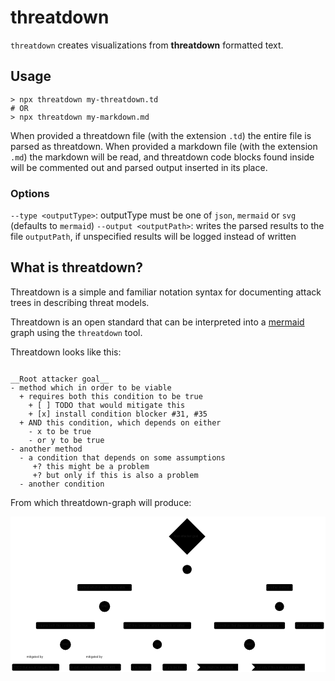 # threatdown

`threatdown` creates visualizations from **threatdown** formatted text.

## Usage

```shell
> npx threatdown my-threatdown.td
# OR
> npx threatdown my-markdown.md
```

When provided a threatdown file (with the extension `.td`) the entire file is parsed as threatdown. When provided a markdown file (with the extension `.md`) the markdown will be read, and threatdown code blocks found inside will be commented out and parsed output inserted in its place.

### Options

`--type <outputType>`: outputType must be one of `json`, `mermaid` or `svg` (defaults to `mermaid`)
`--output <outputPath>`: writes the parsed results to the file `outputPath`, if unspecified results will be logged instead of written

## What is threatdown? 

Threatdown is a simple and familiar notation syntax for documenting attack trees in describing threat models. 

Threatdown is an open standard that can be interpreted into a [mermaid](https://mermaid.js.org) graph using the `threatdown` tool.

Threatdown looks like this:

```threatdown

__Root attacker goal__
- method which in order to be viable
  + requires both this condition to be true
    + [ ] TODO that would mitigate this
    + [x] install condition blocker #31, #35
  + AND this condition, which depends on either
    - x to be true
    - or y to be true
- another method 
  - a condition that depends on some assumptions
     +? this might be a problem
     +? but only if this is also a problem
  - another condition

``` 

From which threatdown-graph will produce:

<svg aria-roledescription="flowchart-v2" role="graphics-document document" viewBox="-8 -8 1557.23828125 769.515625" style="max-width: 1557.24px; background-color: white;" xmlns:xlink="http://www.w3.org/1999/xlink" xmlns="http://www.w3.org/2000/svg" width="100%" id="my-svg"><style>#my-svg{font-family:"trebuchet ms",verdana,arial,sans-serif;font-size:16px;fill:#333;}#my-svg .error-icon{fill:#552222;}#my-svg .error-text{fill:#552222;stroke:#552222;}#my-svg .edge-thickness-normal{stroke-width:2px;}#my-svg .edge-thickness-thick{stroke-width:3.5px;}#my-svg .edge-pattern-solid{stroke-dasharray:0;}#my-svg .edge-pattern-dashed{stroke-dasharray:3;}#my-svg .edge-pattern-dotted{stroke-dasharray:2;}#my-svg .marker{fill:#333333;stroke:#333333;}#my-svg .marker.cross{stroke:#333333;}#my-svg svg{font-family:"trebuchet ms",verdana,arial,sans-serif;font-size:16px;}#my-svg .label{font-family:"trebuchet ms",verdana,arial,sans-serif;color:#333;}#my-svg .cluster-label text{fill:#333;}#my-svg .cluster-label span,#my-svg p{color:#333;}#my-svg .label text,#my-svg span,#my-svg p{fill:#333;color:#333;}#my-svg .node rect,#my-svg .node circle,#my-svg .node ellipse,#my-svg .node polygon,#my-svg .node path{fill:#ECECFF;stroke:#9370DB;stroke-width:1px;}#my-svg .flowchart-label text{text-anchor:middle;}#my-svg .node .label{text-align:center;}#my-svg .node.clickable{cursor:pointer;}#my-svg .arrowheadPath{fill:#333333;}#my-svg .edgePath .path{stroke:#333333;stroke-width:2.0px;}#my-svg .flowchart-link{stroke:#333333;fill:none;}#my-svg .edgeLabel{background-color:#e8e8e8;text-align:center;}#my-svg .edgeLabel rect{opacity:0.5;background-color:#e8e8e8;fill:#e8e8e8;}#my-svg .labelBkg{background-color:rgba(232, 232, 232, 0.5);}#my-svg .cluster rect{fill:#ffffde;stroke:#aaaa33;stroke-width:1px;}#my-svg .cluster text{fill:#333;}#my-svg .cluster span,#my-svg p{color:#333;}#my-svg div.mermaidTooltip{position:absolute;text-align:center;max-width:200px;padding:2px;font-family:"trebuchet ms",verdana,arial,sans-serif;font-size:12px;background:hsl(80, 100%, 96.2745098039%);border:1px solid #aaaa33;border-radius:2px;pointer-events:none;z-index:100;}#my-svg .flowchartTitleText{text-anchor:middle;font-size:18px;fill:#333;}#my-svg :root{--mermaid-font-family:"trebuchet ms",verdana,arial,sans-serif;}</style><g><marker orient="auto" markerHeight="12" markerWidth="12" markerUnits="userSpaceOnUse" refY="5" refX="10" viewBox="0 0 10 10" class="marker flowchart" id="flowchart-pointEnd"><path style="stroke-width: 1; stroke-dasharray: 1, 0;" class="arrowMarkerPath" d="M 0 0 L 10 5 L 0 10 z"/></marker><marker orient="auto" markerHeight="12" markerWidth="12" markerUnits="userSpaceOnUse" refY="5" refX="0" viewBox="0 0 10 10" class="marker flowchart" id="flowchart-pointStart"><path style="stroke-width: 1; stroke-dasharray: 1, 0;" class="arrowMarkerPath" d="M 0 5 L 10 10 L 10 0 z"/></marker><marker orient="auto" markerHeight="11" markerWidth="11" markerUnits="userSpaceOnUse" refY="5" refX="11" viewBox="0 0 10 10" class="marker flowchart" id="flowchart-circleEnd"><circle style="stroke-width: 1; stroke-dasharray: 1, 0;" class="arrowMarkerPath" r="5" cy="5" cx="5"/></marker><marker orient="auto" markerHeight="11" markerWidth="11" markerUnits="userSpaceOnUse" refY="5" refX="-1" viewBox="0 0 10 10" class="marker flowchart" id="flowchart-circleStart"><circle style="stroke-width: 1; stroke-dasharray: 1, 0;" class="arrowMarkerPath" r="5" cy="5" cx="5"/></marker><marker orient="auto" markerHeight="11" markerWidth="11" markerUnits="userSpaceOnUse" refY="5.2" refX="12" viewBox="0 0 11 11" class="marker cross flowchart" id="flowchart-crossEnd"><path style="stroke-width: 2; stroke-dasharray: 1, 0;" class="arrowMarkerPath" d="M 1,1 l 9,9 M 10,1 l -9,9"/></marker><marker orient="auto" markerHeight="11" markerWidth="11" markerUnits="userSpaceOnUse" refY="5.2" refX="-1" viewBox="0 0 11 11" class="marker cross flowchart" id="flowchart-crossStart"><path style="stroke-width: 2; stroke-dasharray: 1, 0;" class="arrowMarkerPath" d="M 1,1 l 9,9 M 10,1 l -9,9"/></marker><g class="root"><g class="clusters"/><g class="edgePaths"><path style="fill:none;" class="edge-thickness-normal edge-pattern-solid flowchart-link LS-A0 LE-B1" id="L-A0-B1-0" d="M865.685546875,181L865.6022135416666,185.08333333333334C865.5188802083334,189.16666666666666,865.3522135416666,197.33333333333334,865.2688802083334,205.58333333333334C865.185546875,213.83333333333334,865.185546875,222.16666666666666,865.185546875,226.33333333333334L865.185546875,230.5"/><path style="fill:none;" class="edge-thickness-normal edge-pattern-solid flowchart-link LS-B1 LE-C1" id="L-B1-C1-0" d="M842.7901597851062,255.6561295601082L778.5064482584218,263.14573296675684C714.2227367317374,270.63533637340544,585.6553136783688,285.61454318670275,521.3716021516843,297.27081326001803C457.087890625,308.9270833333333,457.087890625,317.2604166666667,457.087890625,321.4270833333333L457.087890625,325.59375"/><path style="fill:none;" class="edge-thickness-normal edge-pattern-solid flowchart-link LS-C1 LE-D1" id="L-C1-D1-0" d="M457.087890625,359.09375L457.087890625,363.2604166666667C457.087890625,367.4270833333333,457.087890625,375.7604166666667,457.087890625,384.09375C457.087890625,392.4270833333333,457.087890625,400.7604166666667,457.087890625,404.9270833333333L457.087890625,409.09375"/><path style="fill:none;" class="edge-thickness-normal edge-pattern-solid flowchart-link LS-D1 LE-E1" id="L-D1-E1-0" d="M430.7975689651524,443.41769570890193L402.91594288762695,450.94052767408493C375.03431681010153,458.46335963926794,319.2710646550508,473.50902356963394,291.38943857752537,485.1985222014837C263.5078125,496.8880208333333,263.5078125,505.2213541666667,263.5078125,509.3880208333333L263.5078125,513.5546875"/><path style="fill:none;" class="edge-thickness-normal edge-pattern-solid flowchart-link LS-E1 LE-F1" id="L-E1-F1-0" d="M263.5078125,547.0546875L263.5078125,551.2213541666666C263.5078125,555.3880208333334,263.5078125,563.7213541666666,263.5078125,572.0546875C263.5078125,580.3880208333334,263.5078125,588.7213541666666,263.5078125,592.8880208333334L263.5078125,597.0546875"/><path style="fill:none;stroke-width:2px;stroke-dasharray:3;" class="edge-thickness-normal edge-pattern-dotted flowchart-link LS-F1 LE-G1" id="L-F1-G1-0" d="M238.38769144936273,634.7960052521529L218.08544599946893,643.2909418767941C197.78320054957513,651.7858785014353,157.17870964978758,668.7757517507176,136.87646419989377,682.9790217086921C116.57421875,697.1822916666666,116.57421875,708.5989583333334,116.57421875,714.3072916666666L116.57421875,720.015625"/><path style="fill:none;" class="edge-thickness-normal edge-pattern-solid flowchart-link LS-F1 LE-G2" id="L-F1-G2-0" d="M288.62793355063724,634.7960052521529L308.93017900053104,643.2909418767941C329.23242445042484,651.7858785014353,369.8369153502124,668.7757517507176,390.13916080010614,682.9790217086921C410.44140625,697.1822916666666,410.44140625,708.5989583333334,410.44140625,714.3072916666666L410.44140625,720.015625"/><path style="fill:none;" class="edge-thickness-normal edge-pattern-solid flowchart-link LS-D1 LE-E2" id="L-D1-E2-0" d="M483.7873817778253,441.6754429580602L522.7707348148544,449.4886503817168C561.7540878518836,457.30185780537346,639.7207939259418,472.9282726526867,678.7041469629709,484.90814674301004C717.6875,496.8880208333333,717.6875,505.2213541666667,717.6875,509.3880208333333L717.6875,513.5546875"/><path style="fill:none;" class="edge-thickness-normal edge-pattern-solid flowchart-link LS-E2 LE-F2" id="L-E2-F2-0" d="M717.6875,547.0546875L717.6875,551.2213541666666C717.6875,555.3880208333334,717.6875,563.7213541666666,717.6875,572.8352864583334C717.6875,581.94921875,717.6875,591.84375,717.6875,596.791015625L717.6875,601.73828125"/><path style="fill:none;" class="edge-thickness-normal edge-pattern-solid flowchart-link LS-F2 LE-G3" id="L-F2-G3-0" d="M699.8171827916879,638.033368320663L689.4765585764065,645.9887444338859C679.1359343611252,653.9441205471087,658.4546859305626,669.8548727735543,648.1140617152813,683.5185822201105C637.7734375,697.1822916666666,637.7734375,708.5989583333334,637.7734375,714.3072916666666L637.7734375,720.015625"/><path style="fill:none;" class="edge-thickness-normal edge-pattern-solid flowchart-link LS-F2 LE-G4" id="L-F2-G4-0" d="M736.0361655156589,637.3881347686458L747.3270129297158,645.4510498072049C758.6178603437726,653.5139648457639,781.1995551718863,669.639794922882,792.4904025859432,683.4110432947742C803.78125,697.1822916666666,803.78125,708.5989583333334,803.78125,714.3072916666666L803.78125,720.015625"/><path style="fill:none;" class="edge-thickness-normal edge-pattern-solid flowchart-link LS-B1 LE-C2" id="L-B1-C2-0" d="M887.6111925113196,255.38182469107372L959.9829599052664,262.9171455758948C1032.354727299213,270.4524664607158,1177.0982620871066,285.5231082303579,1249.4700294810534,297.2250957818456C1321.841796875,308.9270833333333,1321.841796875,317.2604166666667,1321.841796875,321.4270833333333L1321.841796875,325.59375"/><path style="fill:none;" class="edge-thickness-normal edge-pattern-solid flowchart-link LS-C2 LE-D2" id="L-C2-D2-0" d="M1321.841796875,359.09375L1321.841796875,363.2604166666667C1321.841796875,367.4270833333333,1321.841796875,375.7604166666667,1321.841796875,384.8743489583333C1321.841796875,393.98828125,1321.841796875,403.8828125,1321.841796875,408.830078125L1321.841796875,413.77734375"/><path style="fill:none;" class="edge-thickness-normal edge-pattern-solid flowchart-link LS-D2 LE-E3" id="L-D2-E3-0" d="M1300.5781385746172,443.82211231754223L1279.4349071455144,451.2775415146186C1258.2916757164114,458.7329707116948,1216.0052128582058,473.6438291058474,1194.861981429103,485.26592496959034C1173.71875,496.8880208333333,1173.71875,505.2213541666667,1173.71875,509.3880208333333L1173.71875,513.5546875"/><path style="fill:none;" class="edge-thickness-normal edge-pattern-solid flowchart-link LS-E3 LE-F3" id="L-E3-F3-0" d="M1173.71875,547.0546875L1173.71875,551.2213541666666C1173.71875,555.3880208333334,1173.71875,563.7213541666666,1173.71875,572.0546875C1173.71875,580.3880208333334,1173.71875,588.7213541666666,1173.71875,592.8880208333334L1173.71875,597.0546875"/><path style="fill:none;" class="edge-thickness-normal edge-pattern-solid flowchart-link LS-F3 LE-G5" id="L-F3-G5-0" d="M1148.522272434315,634.6116245052488L1127.719732236929,643.137291254374C1106.9171920395434,651.6629580034992,1065.3121116447717,668.7142915017496,1044.5929047807192,683.0316249175415C1023.8736979166666,697.3489583333334,1024.0403645833333,708.9322916666666,1024.1236979166667,714.7239583333334L1024.20703125,720.515625"/><path style="fill:none;" class="edge-thickness-normal edge-pattern-solid flowchart-link LS-F3 LE-G6" id="L-F3-G6-0" d="M1198.915227565685,634.6116245052488L1219.717767763071,643.137291254374C1240.5203079604566,651.6629580034992,1282.1253883552283,668.7142915017496,1303.0112618859475,683.0316249175415C1323.8971354166667,697.3489583333334,1324.0638020833333,708.9322916666666,1324.1471354166667,714.7239583333334L1324.23046875,720.515625"/><path style="fill:none;" class="edge-thickness-normal edge-pattern-solid flowchart-link LS-D2 LE-E4" id="L-D2-E4-0" d="M1343.1054551753828,443.82211231754223L1364.2486866044856,451.2775415146186C1385.3919180335886,458.7329707116948,1427.6783808917942,473.6438291058474,1448.821612320897,485.26592496959034C1469.96484375,496.8880208333333,1469.96484375,505.2213541666667,1469.96484375,509.3880208333333L1469.96484375,513.5546875"/></g><g class="edgeLabels"><g class="edgeLabel"><g transform="translate(0, 0)" class="label"><foreignObject height="0" width="0"><div style="display: inline-block; white-space: nowrap;" xmlns="http://www.w3.org/1999/xhtml"><span class="edgeLabel"></span></div></foreignObject></g></g><g class="edgeLabel"><g transform="translate(0, 0)" class="label"><foreignObject height="0" width="0"><div style="display: inline-block; white-space: nowrap;" xmlns="http://www.w3.org/1999/xhtml"><span class="edgeLabel"></span></div></foreignObject></g></g><g class="edgeLabel"><g transform="translate(0, 0)" class="label"><foreignObject height="0" width="0"><div style="display: inline-block; white-space: nowrap;" xmlns="http://www.w3.org/1999/xhtml"><span class="edgeLabel"></span></div></foreignObject></g></g><g class="edgeLabel"><g transform="translate(0, 0)" class="label"><foreignObject height="0" width="0"><div style="display: inline-block; white-space: nowrap;" xmlns="http://www.w3.org/1999/xhtml"><span class="edgeLabel"></span></div></foreignObject></g></g><g class="edgeLabel"><g transform="translate(0, 0)" class="label"><foreignObject height="0" width="0"><div style="display: inline-block; white-space: nowrap;" xmlns="http://www.w3.org/1999/xhtml"><span class="edgeLabel"></span></div></foreignObject></g></g><g transform="translate(116.57421875, 685.765625)" class="edgeLabel"><g transform="translate(-45.3984375, -9.25)" class="label"><foreignObject height="18.5" width="90.796875"><div style="display: inline-block; white-space: nowrap;" xmlns="http://www.w3.org/1999/xhtml"><span class="edgeLabel">mitigated by</span></div></foreignObject></g></g><g transform="translate(410.44140625, 685.765625)" class="edgeLabel"><g transform="translate(-45.3984375, -9.25)" class="label"><foreignObject height="18.5" width="90.796875"><div style="display: inline-block; white-space: nowrap;" xmlns="http://www.w3.org/1999/xhtml"><span class="edgeLabel">mitigated by</span></div></foreignObject></g></g><g class="edgeLabel"><g transform="translate(0, 0)" class="label"><foreignObject height="0" width="0"><div style="display: inline-block; white-space: nowrap;" xmlns="http://www.w3.org/1999/xhtml"><span class="edgeLabel"></span></div></foreignObject></g></g><g class="edgeLabel"><g transform="translate(0, 0)" class="label"><foreignObject height="0" width="0"><div style="display: inline-block; white-space: nowrap;" xmlns="http://www.w3.org/1999/xhtml"><span class="edgeLabel"></span></div></foreignObject></g></g><g class="edgeLabel"><g transform="translate(0, 0)" class="label"><foreignObject height="0" width="0"><div style="display: inline-block; white-space: nowrap;" xmlns="http://www.w3.org/1999/xhtml"><span class="edgeLabel"></span></div></foreignObject></g></g><g class="edgeLabel"><g transform="translate(0, 0)" class="label"><foreignObject height="0" width="0"><div style="display: inline-block; white-space: nowrap;" xmlns="http://www.w3.org/1999/xhtml"><span class="edgeLabel"></span></div></foreignObject></g></g><g class="edgeLabel"><g transform="translate(0, 0)" class="label"><foreignObject height="0" width="0"><div style="display: inline-block; white-space: nowrap;" xmlns="http://www.w3.org/1999/xhtml"><span class="edgeLabel"></span></div></foreignObject></g></g><g class="edgeLabel"><g transform="translate(0, 0)" class="label"><foreignObject height="0" width="0"><div style="display: inline-block; white-space: nowrap;" xmlns="http://www.w3.org/1999/xhtml"><span class="edgeLabel"></span></div></foreignObject></g></g><g class="edgeLabel"><g transform="translate(0, 0)" class="label"><foreignObject height="0" width="0"><div style="display: inline-block; white-space: nowrap;" xmlns="http://www.w3.org/1999/xhtml"><span class="edgeLabel"></span></div></foreignObject></g></g><g class="edgeLabel"><g transform="translate(0, 0)" class="label"><foreignObject height="0" width="0"><div style="display: inline-block; white-space: nowrap;" xmlns="http://www.w3.org/1999/xhtml"><span class="edgeLabel"></span></div></foreignObject></g></g><g class="edgeLabel"><g transform="translate(0, 0)" class="label"><foreignObject height="0" width="0"><div style="display: inline-block; white-space: nowrap;" xmlns="http://www.w3.org/1999/xhtml"><span class="edgeLabel"></span></div></foreignObject></g></g><g class="edgeLabel"><g transform="translate(0, 0)" class="label"><foreignObject height="0" width="0"><div style="display: inline-block; white-space: nowrap;" xmlns="http://www.w3.org/1999/xhtml"><span class="edgeLabel"></span></div></foreignObject></g></g><g class="edgeLabel"><g transform="translate(0, 0)" class="label"><foreignObject height="0" width="0"><div style="display: inline-block; white-space: nowrap;" xmlns="http://www.w3.org/1999/xhtml"><span class="edgeLabel"></span></div></foreignObject></g></g></g><g class="nodes"><g transform="translate(865.185546875, 90.25)" id="flowchart-A0-0" class="node default default flowchart-label"><polygon style="" transform="translate(-90.25,90.25)" class="label-container" points="90.25,0 180.5,-90.25 90.25,-180.5 0,-90.25"/><g transform="translate(-66, -9.25)" style="" class="label"><rect/><foreignObject height="18.5" width="132"><div style="display: inline-block; white-space: nowrap;" xmlns="http://www.w3.org/1999/xhtml"><span class="nodeLabel">Root attacker goal</span></div></foreignObject></g></g><g transform="translate(865.185546875, 253.046875)" id="flowchart-B1-2" class="node default default flowchart-label"><g class="default flowchart-label"><circle height="43.5" width="45.09375" r="22.546875" ry="0" rx="0" style=""/><circle height="33.5" width="35.09375" r="17.546875" ry="0" rx="0" style=""/></g><g transform="translate(-10.046875, -9.25)" style="" class="label"><rect/><foreignObject height="18.5" width="20.09375"><div style="display: inline-block; white-space: nowrap;" xmlns="http://www.w3.org/1999/xhtml"><span class="nodeLabel">OR</span></div></foreignObject></g></g><g transform="translate(457.087890625, 342.34375)" id="flowchart-C1-4" class="node default default flowchart-label"><rect height="33.5" width="268.09375" y="-16.75" x="-134.046875" ry="5" rx="5" style="" class="basic label-container"/><g transform="translate(-126.546875, -9.25)" style="" class="label"><rect/><foreignObject height="18.5" width="253.09375"><div style="display: inline-block; white-space: nowrap;" xmlns="http://www.w3.org/1999/xhtml"><span class="nodeLabel">method which in order to be viable</span></div></foreignObject></g></g><g transform="translate(457.087890625, 436.32421875)" id="flowchart-D1-6" class="node default default flowchart-label"><g class="default flowchart-label"><circle height="43.5" width="54.4609375" r="27.23046875" ry="0" rx="0" style=""/><circle height="33.5" width="44.4609375" r="22.23046875" ry="0" rx="0" style=""/></g><g transform="translate(-14.73046875, -9.25)" style="" class="label"><rect/><foreignObject height="18.5" width="29.4609375"><div style="display: inline-block; white-space: nowrap;" xmlns="http://www.w3.org/1999/xhtml"><span class="nodeLabel">AND</span></div></foreignObject></g></g><g transform="translate(263.5078125, 530.3046875)" id="flowchart-E1-8" class="node default default flowchart-label"><rect height="33.5" width="290.78125" y="-16.75" x="-145.390625" ry="5" rx="5" style="" class="basic label-container"/><g transform="translate(-137.890625, -9.25)" style="" class="label"><rect/><foreignObject height="18.5" width="275.78125"><div style="display: inline-block; white-space: nowrap;" xmlns="http://www.w3.org/1999/xhtml"><span class="nodeLabel">requires both this condition to be true</span></div></foreignObject></g></g><g transform="translate(263.5078125, 624.28515625)" id="flowchart-F1-10" class="node default default flowchart-label"><g class="default flowchart-label"><circle height="43.5" width="54.4609375" r="27.23046875" ry="0" rx="0" style=""/><circle height="33.5" width="44.4609375" r="22.23046875" ry="0" rx="0" style=""/></g><g transform="translate(-14.73046875, -9.25)" style="" class="label"><rect/><foreignObject height="18.5" width="29.4609375"><div style="display: inline-block; white-space: nowrap;" xmlns="http://www.w3.org/1999/xhtml"><span class="nodeLabel">AND</span></div></foreignObject></g></g><g transform="translate(116.57421875, 736.765625)" id="flowchart-G1-12" class="node default default flowchart-label"><rect height="33.5" width="233.1484375" y="-16.75" x="-116.57421875" ry="5" rx="5" style="" class="basic label-container"/><g transform="translate(-109.07421875, -9.25)" style="" class="label"><rect/><foreignObject height="18.5" width="218.1484375"><div style="display: inline-block; white-space: nowrap;" xmlns="http://www.w3.org/1999/xhtml"><span class="nodeLabel">TODO that would mitigate this</span></div></foreignObject></g></g><g transform="translate(410.44140625, 736.765625)" id="flowchart-G2-14" class="node default default flowchart-label"><rect height="33.5" width="254.5859375" y="-16.75" x="-127.29296875" ry="5" rx="5" style="" class="basic label-container"/><g transform="translate(-119.79296875, -9.25)" style="" class="label"><rect/><foreignObject height="18.5" width="239.5859375"><div style="display: inline-block; white-space: nowrap;" xmlns="http://www.w3.org/1999/xhtml"><span class="nodeLabel">install condition blocker #31, #35</span></div></foreignObject></g></g><g transform="translate(717.6875, 530.3046875)" id="flowchart-E2-16" class="node default default flowchart-label"><rect height="33.5" width="334.28125" y="-16.75" x="-167.140625" ry="5" rx="5" style="" class="basic label-container"/><g transform="translate(-159.640625, -9.25)" style="" class="label"><rect/><foreignObject height="18.5" width="319.28125"><div style="display: inline-block; white-space: nowrap;" xmlns="http://www.w3.org/1999/xhtml"><span class="nodeLabel">AND this condition, which depends on either</span></div></foreignObject></g></g><g transform="translate(717.6875, 624.28515625)" id="flowchart-F2-18" class="node default default flowchart-label"><g class="default flowchart-label"><circle height="43.5" width="45.09375" r="22.546875" ry="0" rx="0" style=""/><circle height="33.5" width="35.09375" r="17.546875" ry="0" rx="0" style=""/></g><g transform="translate(-10.046875, -9.25)" style="" class="label"><rect/><foreignObject height="18.5" width="20.09375"><div style="display: inline-block; white-space: nowrap;" xmlns="http://www.w3.org/1999/xhtml"><span class="nodeLabel">OR</span></div></foreignObject></g></g><g transform="translate(637.7734375, 736.765625)" id="flowchart-G3-20" class="node default default flowchart-label"><rect height="33.5" width="100.078125" y="-16.75" x="-50.0390625" ry="5" rx="5" style="" class="basic label-container"/><g transform="translate(-42.5390625, -9.25)" style="" class="label"><rect/><foreignObject height="18.5" width="85.078125"><div style="display: inline-block; white-space: nowrap;" xmlns="http://www.w3.org/1999/xhtml"><span class="nodeLabel">x to be true</span></div></foreignObject></g></g><g transform="translate(803.78125, 736.765625)" id="flowchart-G4-22" class="node default default flowchart-label"><rect height="33.5" width="119.578125" y="-16.75" x="-59.7890625" ry="5" rx="5" style="" class="basic label-container"/><g transform="translate(-52.2890625, -9.25)" style="" class="label"><rect/><foreignObject height="18.5" width="104.578125"><div style="display: inline-block; white-space: nowrap;" xmlns="http://www.w3.org/1999/xhtml"><span class="nodeLabel">or y to be true</span></div></foreignObject></g></g><g transform="translate(1321.841796875, 342.34375)" id="flowchart-C2-24" class="node default default flowchart-label"><rect height="33.5" width="130.1796875" y="-16.75" x="-65.08984375" ry="5" rx="5" style="" class="basic label-container"/><g transform="translate(-57.58984375, -9.25)" style="" class="label"><rect/><foreignObject height="18.5" width="115.1796875"><div style="display: inline-block; white-space: nowrap;" xmlns="http://www.w3.org/1999/xhtml"><span class="nodeLabel">another method</span></div></foreignObject></g></g><g transform="translate(1321.841796875, 436.32421875)" id="flowchart-D2-26" class="node default default flowchart-label"><g class="default flowchart-label"><circle height="43.5" width="45.09375" r="22.546875" ry="0" rx="0" style=""/><circle height="33.5" width="35.09375" r="17.546875" ry="0" rx="0" style=""/></g><g transform="translate(-10.046875, -9.25)" style="" class="label"><rect/><foreignObject height="18.5" width="20.09375"><div style="display: inline-block; white-space: nowrap;" xmlns="http://www.w3.org/1999/xhtml"><span class="nodeLabel">OR</span></div></foreignObject></g></g><g transform="translate(1173.71875, 530.3046875)" id="flowchart-E3-28" class="node default default flowchart-label"><rect height="33.5" width="349.9453125" y="-16.75" x="-174.97265625" ry="5" rx="5" style="" class="basic label-container"/><g transform="translate(-167.47265625, -9.25)" style="" class="label"><rect/><foreignObject height="18.5" width="334.9453125"><div style="display: inline-block; white-space: nowrap;" xmlns="http://www.w3.org/1999/xhtml"><span class="nodeLabel">a condition that depends on some assumptions</span></div></foreignObject></g></g><g transform="translate(1173.71875, 624.28515625)" id="flowchart-F3-30" class="node default default flowchart-label"><g class="default flowchart-label"><circle height="43.5" width="54.4609375" r="27.23046875" ry="0" rx="0" style=""/><circle height="33.5" width="44.4609375" r="22.23046875" ry="0" rx="0" style=""/></g><g transform="translate(-14.73046875, -9.25)" style="" class="label"><rect/><foreignObject height="18.5" width="29.4609375"><div style="display: inline-block; white-space: nowrap;" xmlns="http://www.w3.org/1999/xhtml"><span class="nodeLabel">AND</span></div></foreignObject></g></g><g transform="translate(1023.70703125, 736.765625)" id="flowchart-G5-32" class="node default default flowchart-label"><polygon style="" transform="translate(-93.38671875,16.75)" class="label-container" points="-16.75,0 186.7734375,0 186.7734375,-33.5 -16.75,-33.5 0,-16.75"/><g transform="translate(-85.88671875, -9.25)" style="" class="label"><rect/><foreignObject height="18.5" width="171.7734375"><div style="display: inline-block; white-space: nowrap;" xmlns="http://www.w3.org/1999/xhtml"><span class="nodeLabel">this might be a problem</span></div></foreignObject></g></g><g transform="translate(1323.73046875, 736.765625)" id="flowchart-G6-34" class="node default default flowchart-label"><polygon style="" transform="translate(-123.13671875,16.75)" class="label-container" points="-16.75,0 246.2734375,0 246.2734375,-33.5 -16.75,-33.5 0,-16.75"/><g transform="translate(-115.63671875, -9.25)" style="" class="label"><rect/><foreignObject height="18.5" width="231.2734375"><div style="display: inline-block; white-space: nowrap;" xmlns="http://www.w3.org/1999/xhtml"><span class="nodeLabel">but only if this is also a problem</span></div></foreignObject></g></g><g transform="translate(1469.96484375, 530.3046875)" id="flowchart-E4-36" class="node default default flowchart-label"><rect height="33.5" width="142.546875" y="-16.75" x="-71.2734375" ry="5" rx="5" style="" class="basic label-container"/><g transform="translate(-63.7734375, -9.25)" style="" class="label"><rect/><foreignObject height="18.5" width="127.546875"><div style="display: inline-block; white-space: nowrap;" xmlns="http://www.w3.org/1999/xhtml"><span class="nodeLabel">another condition</span></div></foreignObject></g></g></g></g></g></svg>
